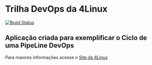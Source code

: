 # Trilha DevOps da 4Linux

<!-- Altere a Flag abaixo com sua URL do Travis -->
[![Build Status](https://travis-ci.org/ronaldotpinto/DevOpsLab-HelloWorld.svg?branch=master)](https://travis-ci.org/ronaldotpinto/DevOpsLab-HelloWorld)
## Aplicação criada para exemplificar o Ciclo de uma PipeLine DevOps


Para maiores informações acesse o [Site da 4Linux](https://www.4linux.com.br/cursos/devops)
